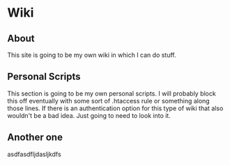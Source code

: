 Wiki
===

About
---
This site is going to be my own wiki in which I can do stuff.


Personal Scripts
---
This section is going to be my own personal scripts. I will probably block this off eventually with some sort of .htaccess rule or something along those lines. If there is an authentication option for this type of wiki that also wouldn't be a bad idea. Just going to need to look into it.

Another one
---
asdfasdfljdasljkdfs
